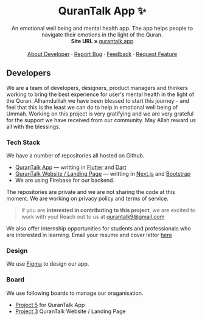 <!-- PROJECT LOGO -->
<br />
<p align="center">
  <h1 align="center">QuranTalk App ✨</h1>

  <p align="center">
    An emotional well being and mental health app. The app helps people to navigate their emotions in the light of the Quran.
    <br />
    <strong>Site URL » </strong>
    <a href="https://qurantalk.github.io"> qurantalk.app</a>
    <br />
    <br />
    <a href="https://hashirshoaeb.com">About Developer</a>
    ·
    <a href="mailto:qurantalk9@gmail.com?subject=Bug!&body=< please write the steps and attach screenshots here >">Report Bug</a>
    ·
    <a href="mailto:qurantalk9@gmail.com?subject=Feedback!&body=< we would love to hear from you :) >">Feedback</a>
    ·
    <a href="mailto:qurantalk9@gmail.com?subject=Feature Request!&body=< we would love to hear from you :) >">Request Feature</a>
  </p>
</p>

## Developers 
We are a team of developers, designers, product managers and thinkers working to bring the best experience for user's mental health in the light of the Quran. Alhamdulilah we have been blessed to start this journey - and feel that this is the least we can do to help in emotional well being of Ummah. Working on this project is very gratifying and we are very grateful for the support we have received from our community. May Allah reward us all with the blessings.

### Tech Stack 
We have a number of repositories all hosted on Github. 
- [QuranTalk App](https://github.com/qurantalk/quran_talk) — writting in [Flutter](https://flutter.dev) and [Dart](https://dart.dev)
- [QuranTalk Website / Landing Page](https://github.com/qurantalk/landing_page) — writting in [Next.js](https://nextjs.org) and [Bootstrap](https://getbootstrap.com)
- We are using Firebase for our backend.
<!-- - [QuranTalk Backend](https://github.com/qurantalk/backend) — writting in [Node.js](https://nodejs.org) and [Express](https://expressjs.com) -->

The repositories are private and we are not sharing the code at this moment. We are working on privacy policy and terms of service. 

> If you are **interested in contributing to this project**, we are excited to work with you! Reach out to us at qurantalk9@gmail.com 


We also offer internship opportunities for students and professionals who are interested in learning. Email your resume and cover letter [here](mailto:qurantalk9@gmail.com?subject=Internship)


### Design
We use [Figma](https://www.figma.com) to design our app.

### Board
We use following boards to manage our oraganisation.
- [Project 5](https://github.com/orgs/qurantalk/projects/5) for QuranTalk App
- [Project 3](https://github.com/orgs/qurantalk/projects/3) QuranTalk Website / Landing Page


<!-- follow quran repo -->
<!-- check our instagram -->
<!-- play store / app store badges -->